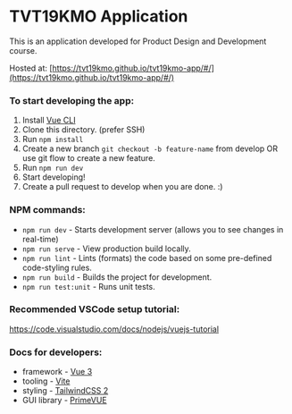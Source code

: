 # TVT19KMO Application
This is an application developed for Product Design and Development course.

Hosted at: [https://tvt19kmo.github.io/tvt19kmo-app/#/](https://tvt19kmo.github.io/tvt19kmo-app/#/)

### To start developing the app:
1. Install [Vue CLI](https://cli.vuejs.org/guide/installation.html)
2. Clone this directory. (prefer SSH)
3. Run `npm install`
4. Create a new branch `git checkout -b feature-name` from develop OR use git flow to create a new feature.
5. Run `npm run dev`
6. Start developing!
7. Create a pull request to develop when you are done. :)

### NPM commands:
* `npm run dev` - Starts development server (allows you to see changes in real-time)
* `npm run serve` - View production build locally.
* `npm run lint` - Lints (formats) the code based on some pre-defined code-styling rules.
* `npm run build` - Builds the project for development.
* `npm run test:unit` - Runs unit tests.

### Recommended VSCode setup tutorial:
https://code.visualstudio.com/docs/nodejs/vuejs-tutorial


### Docs for developers:
* framework - [Vue 3](https://v3.vuejs.org/guide/introduction.html)
* tooling - [Vite](https://vitejs.dev/)
* styling - [TailwindCSS 2](https://tailwindcss.com/docs)
* GUI library - [PrimeVUE](https://primefaces.org/primevue/showcase/#/)
